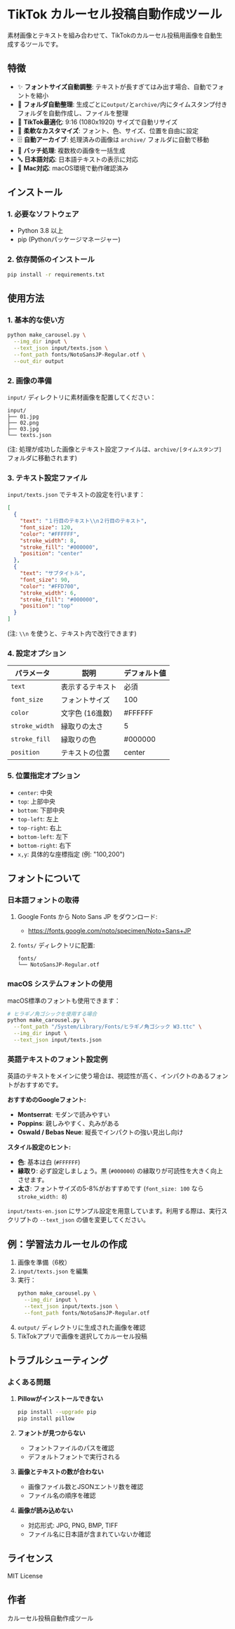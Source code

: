 # TikTok カルーセル投稿自動作成ツール

素材画像とテキストを組み合わせて、TikTokのカルーセル投稿用画像を自動生成するツールです。

## 特徴

- ✨ **フォントサイズ自動調整**: テキストが長すぎてはみ出す場合、自動でフォントを縮小
- 📂 **フォルダ自動整理**: 生成ごとに`output/`と`archive/`内にタイムスタンプ付きフォルダを自動作成し、ファイルを整理
- 🎯 **TikTok最適化**: 9:16 (1080x1920) サイズで自動リサイズ
- 🎨 **柔軟なカスタマイズ**: フォント、色、サイズ、位置を自由に設定
- 🗄️ **自動アーカイブ**: 処理済みの画像は `archive/` フォルダに自動で移動
- 🚀 **バッチ処理**: 複数枚の画像を一括生成
- 🔤 **日本語対応**: 日本語テキストの表示に対応
- 📱 **Mac対応**: macOS環境で動作確認済み

## インストール

### 1. 必要なソフトウェア
- Python 3.8 以上
- pip (Pythonパッケージマネージャー)

### 2. 依存関係のインストール
```bash
pip install -r requirements.txt
```

## 使用方法

### 1. 基本的な使い方

```bash
python make_carousel.py \
  --img_dir input \
  --text_json input/texts.json \
  --font_path fonts/NotoSansJP-Regular.otf \
  --out_dir output
```

### 2. 画像の準備

`input/` ディレクトリに素材画像を配置してください：

```
input/
├── 01.jpg
├── 02.png
├── 03.jpg
└── texts.json
```

(注: 処理が成功した画像とテキスト設定ファイルは、`archive/[タイムスタンプ]` フォルダに移動されます)

### 3. テキスト設定ファイル

`input/texts.json` でテキストの設定を行います：

```json
[
  {
    "text": "１行目のテキスト\\n２行目のテキスト",
    "font_size": 120,
    "color": "#FFFFFF",
    "stroke_width": 8,
    "stroke_fill": "#000000",
    "position": "center"
  },
  {
    "text": "サブタイトル",
    "font_size": 90,
    "color": "#FFD700",
    "stroke_width": 6,
    "stroke_fill": "#000000",
    "position": "top"
  }
]
```

(注: `\\n` を使うと、テキスト内で改行できます)

### 4. 設定オプション

| パラメータ | 説明 | デフォルト値 |
|-----------|------|-------------|
| `text` | 表示するテキスト | 必須 |
| `font_size` | フォントサイズ | 100 |
| `color` | 文字色 (16進数) | #FFFFFF |
| `stroke_width` | 縁取りの太さ | 5 |
| `stroke_fill` | 縁取りの色 | #000000 |
| `position` | テキストの位置 | center |

### 5. 位置指定オプション

- `center`: 中央
- `top`: 上部中央
- `bottom`: 下部中央
- `top-left`: 左上
- `top-right`: 右上
- `bottom-left`: 左下
- `bottom-right`: 右下
- `x,y`: 具体的な座標指定 (例: "100,200")

## フォントについて

### 日本語フォントの取得

1. Google Fonts から Noto Sans JP をダウンロード:
   - https://fonts.google.com/noto/specimen/Noto+Sans+JP
   
2. `fonts/` ディレクトリに配置:
   ```
   fonts/
   └── NotoSansJP-Regular.otf
   ```

### macOS システムフォントの使用

macOS標準のフォントも使用できます：

```bash
# ヒラギノ角ゴシックを使用する場合
python make_carousel.py \
  --font_path "/System/Library/Fonts/ヒラギノ角ゴシック W3.ttc" \
  --img_dir input \
  --text_json input/texts.json
```

### 英語テキストのフォント設定例

英語のテキストをメインに使う場合は、視認性が高く、インパクトのあるフォントがおすすめです。

**おすすめのGoogleフォント:**
- **Montserrat**: モダンで読みやすい
- **Poppins**: 親しみやすく、丸みがある
- **Oswald / Bebas Neue**: 縦長でインパクトの強い見出し向け

**スタイル設定のヒント:**
- **色**: 基本は白 (`#FFFFFF`)
- **縁取り**: 必ず設定しましょう。黒 (`#000000`) の縁取りが可読性を大きく向上させます。
- **太さ**: フォントサイズの5-8%がおすすめです (`font_size: 100` なら `stroke_width: 8`)

`input/texts-en.json` にサンプル設定を用意しています。利用する際は、実行スクリプトの `--text_json` の値を変更してください。

## 例：学習法カルーセルの作成

1. 画像を準備（6枚）
2. `input/texts.json` を編集
3. 実行：
   ```bash
   python make_carousel.py \
     --img_dir input \
     --text_json input/texts.json \
     --font_path fonts/NotoSansJP-Regular.otf
   ```
4. `output/` ディレクトリに生成された画像を確認
5. TikTokアプリで画像を選択してカルーセル投稿

## トラブルシューティング

### よくある問題

1. **Pillowがインストールできない**
   ```bash
   pip install --upgrade pip
   pip install pillow
   ```

2. **フォントが見つからない**
   - フォントファイルのパスを確認
   - デフォルトフォントで実行される

3. **画像とテキストの数が合わない**
   - 画像ファイル数とJSONエントリ数を確認
   - ファイル名の順序を確認

4. **画像が読み込めない**
   - 対応形式: JPG, PNG, BMP, TIFF
   - ファイル名に日本語が含まれていないか確認

## ライセンス

MIT License

## 作者

カルーセル投稿自動作成ツール 